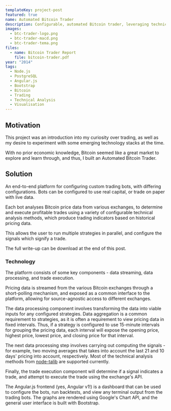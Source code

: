 ```yaml
---
templateKey: project-post
featured: true
name: Automated Bitcoin Trader
description: Configurable, automated Bitcoin trader, leveraging technical analysis
images:
  - btc-trader-logo.png
  - btc-trader-macd.png
  - btc-trader-tema.png
files:
  - name: Bitcoin Trader Report
    file: bitcoin-trader.pdf
year: "2014"
tags:
  - Node.js
  - PostgreSQL
  - Angular.js
  - Bootstrap
  - Bitcoin
  - Trading
  - Technical Analysis
  - Visualisation
---
```

## Motivation

This project was an introduction into my curiosity over trading, as well as my desire to experiment with some emerging technology stacks at the time.

With no prior economic knowledge, Bitcoin seemed like a great market to explore and learn through, and thus, I built an Automated Bitcoin Trader.

## Solution

An end-to-end platform for configuring custom trading bots, with differing configurations. Bots can be configured to use real capital, or trade on paper with live data.

Each bot analyses Bitcoin price data from various exchanges, to determine and execute profitable trades using a variety of configurable technical analysis methods, which produce trading indicators based on historical pricing data.

This allows the user to run multiple strategies in parallel, and configure the signals which signify a trade.

The full write-up can be download at the end of this post.

### Technology

The platform consists of some key components - data streaming, data processing, and trade execution.

Pricing data is streamed from the various Bitcoin exchanges through a short-polling mechanism, and exposed as a common interface to the platform, allowing for source-agnostic access to different exchanges.

The data processing component involves transforming the data into viable inputs for any configured strategies. Data aggregation is a common requirement to strategies, as it is often a requirement to view pricing data in fixed intervals. Thus, if a strategy is configured to use 15-minute intervals for grouping the pricing data, each interval will expose the opening price, highest price, lowest price, and closing price for that interval. 

The next data processing step involves carrying out computing the signals - for example, two moving averages that takes into account the last 21 and 10 days' pricing into account, respectively. Most of the technical analysis methods from [node-talib](https://github.com/oransel/node-talib) are supported currently.

Finally, the trade execution component will determine if a signal indicates a trade, and attempt to execute the trade using the exchange's API.

The Angular.js frontend (yes, Angular v1!) is a dashboard that can be used to configure the bots, run backtests, and view any terminal output from the trading bots. The graphs are rendered using Google's Chart API, and the general user interface is built with Bootstrap.